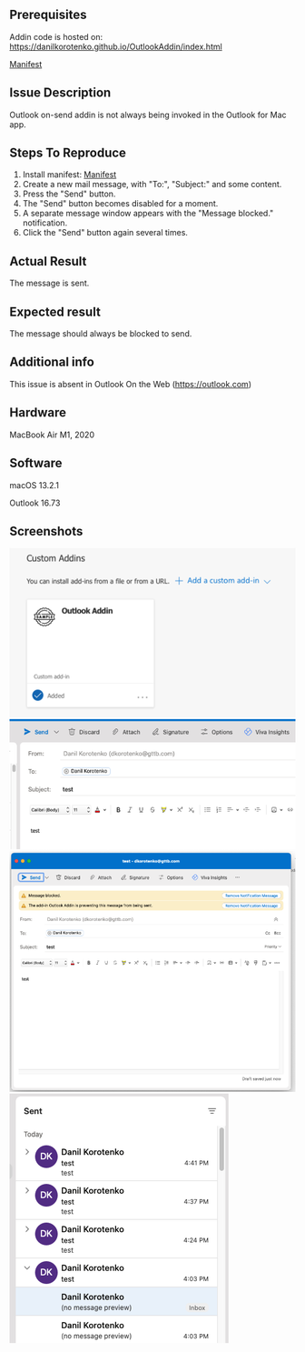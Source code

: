 Prerequisites
-------------
Addin code is hosted on: https://danilkorotenko.github.io/OutlookAddin/index.html

[Manifest](/manifest.xml)

Issue Description
-----------------
Outlook on-send addin is not always being invoked in the Outlook for Mac app.

Steps To Reproduce
------------------
1. Install manifest: [Manifest](/manifest.xml)
2. Create a new mail message, with "To:", "Subject:" and some content.
3. Press the "Send" button.
4. The "Send" button becomes disabled for a moment.
5. A separate message window appears with the "Message blocked." notification.
6. Click the "Send" button again several times.

Actual Result
-------------
The message is sent.

Expected result
---------------
The message should always be blocked to send.

Additional info
---------------
This issue is absent in Outlook On the Web (https://outlook.com)

Hardware
--------
MacBook Air M1, 2020

Software
--------
macOS 13.2.1

Outlook 16.73

Screenshots
-----------
![](/Screenshot3.png)
![](/Screenshot1.png)
![](/Screenshot2.png)
![](/Screenshot4.png)
